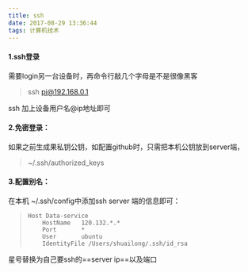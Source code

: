 ```yaml
---
title: ssh
date: 2017-08-29 13:36:44
tags: 计算机技术
---
```

#### 1.ssh登录
需要login另一台设备时，再命令行敲几个字母是不是很像黑客

<!-- more -->

> ssh pi@192.168.0.1

ssh 加上设备用户名@ip地址即可

#### 2.免密登录：
如果之前生成果私钥公钥，如配置github时，只需把本机公钥放到server端，
> ~/.ssh/authorized_keys
#### 3.配置别名：
在本机 ~/.ssh/config中添加ssh server 端的信息即可：
>     Host Data-service
>         HostName   120.132.*.*
>         Port       *
>         User       ubuntu
>         IdentityFile /Users/shuailong/.ssh/id_rsa

星号替换为自己要ssh的==server ip==以及端口
